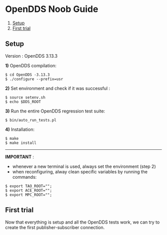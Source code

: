 # OpenDDS Noob Guide 

1) [Setup](#setup)
2) [First trial](#try)


## Setup <a name="setup"></a>

Version : OpenDDS 3.13.3

**1)** OpenDDS compilation:
~~~
$ cd OpenDDS -3.13.3
$ ./configure --prefix=usr
~~~

**2)** Set environment and check if it was successful : 
~~~
$ source setenv.sh
$ echo $DDS_ROOT
~~~

**3)** Run the entire OpenDDS regression test suite: 
~~~
$ bin/auto_run_tests.pl
~~~

**4)** Installation: 
~~~
$ make
$ make install
~~~
-----------------------------------
**IMPORTANT** : 

- whenever a new terminal is used, always set the environment (step 2)
- when reconfiguring, alway clean specific variables by running the commands:
~~~
$ export TAO_ROOT="";
$ export ACE_ROOT="";
$ export MPC_ROOT="";
~~~

## First trial <a name="try"></a>
Now that everything is setup and all the OpenDDS tests work, we can try to create the first publisher-subscriber connection.

